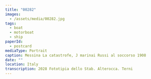 ```yaml
---
title: "00282"
images:
  - /assets/media/00282.jpg
tags:
  - boat
  - motorboat
  - ship
paperId:
  - postcard
mediaType: Portrait
caption: Messina La catastrofe, J marinai Russi al soccorso 1908
date: ""
location: Italy
transcription: 2028 Fototipia dello Stab. Alterocca. Terni
---
```

